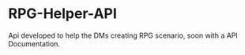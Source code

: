 # RPG-Helper-API

Api developed to help the DMs creating RPG scenario, soon with a API Documentation.